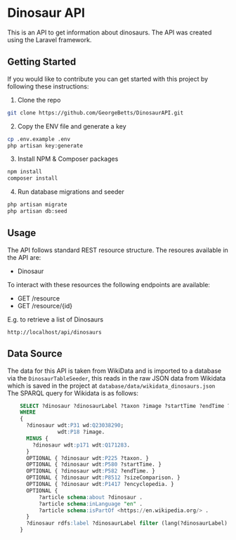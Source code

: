 
# Dinosaur API
This is an API to get information about dinosaurs. The API was created using the Laravel framework.

## Getting Started
If you would like to contribute you can get started with this project by following these instructions:  
1. Clone the repo
```sh
git clone https://github.com/GeorgeBetts/DinosaurAPI.git
```
2. Copy the ENV file and generate a key
```sh
cp .env.example .env
php artisan key:generate
```
3. Install NPM & Composer packages
```sh
npm install
composer install
```
4. Run database migrations and seeder
```sh
php artisan migrate
php artisan db:seed
```

## Usage
The API follows standard REST resource structure. The resoures available in the API are:
* Dinosaur  

To interact with these resources the following endpoints are available:

* GET /resource
* GET /resource/{id}

E.g. to retrieve a list of Dinosaurs
```
http://localhost/api/dinosaurs
```

## Data Source
The data for this API is taken from WikiData and is imported to a database via the `DinosaurTableSeeder`, this reads in the raw JSON data from Wikidata which is saved in the project at `database/data/wikidata_dinosaurs.json`  
The SPARQL query for Wikidata is as follows:

```SQL
    SELECT ?dinosaur ?dinosaurLabel ?taxon ?image ?startTime ?endTime ?gallery ?sizeComparison ?encyclopedia ?article
    WHERE
    {
      ?dinosaur wdt:P31 wd:Q23038290;
                wdt:P18 ?image.
      MINUS {
        ?dinosaur wdt:p171 wdt:Q171283.  
      }
      OPTIONAL { ?dinosaur wdt:P225 ?taxon. }
      OPTIONAL { ?dinosaur wdt:P580 ?startTime. }
      OPTIONAL { ?dinosaur wdt:P582 ?endTime. }
      OPTIONAL { ?dinosaur wdt:P8512 ?sizeComparison. }
      OPTIONAL { ?dinosaur wdt:P1417 ?encyclopedia. }
      OPTIONAL {
          ?article schema:about ?dinosaur .
          ?article schema:inLanguage "en" .
          ?article schema:isPartOf <https://en.wikipedia.org/> .
      }
      ?dinosaur rdfs:label ?dinosaurLabel filter (lang(?dinosaurLabel) = "en") .
    }
```
